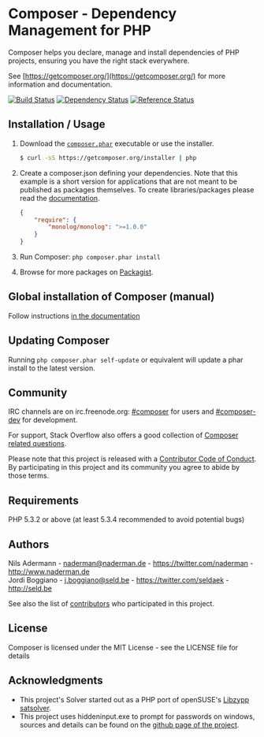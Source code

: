 Composer - Dependency Management for PHP
========================================

Composer helps you declare, manage and install dependencies of PHP projects, ensuring you have the right stack everywhere.

See [https://getcomposer.org/](https://getcomposer.org/) for more information and documentation.

[![Build Status](https://travis-ci.org/composer/composer.svg?branch=master)](https://travis-ci.org/composer/composer)
[![Dependency Status](https://www.versioneye.com/php/composer:composer/dev-master/badge.svg)](https://www.versioneye.com/php/composer:composer/dev-master) 
[![Reference Status](https://www.versioneye.com/php/composer:composer/reference_badge.svg?style=flat)](https://www.versioneye.com/php/composer:composer/references)

Installation / Usage
--------------------

1. Download the [`composer.phar`](https://getcomposer.org/composer.phar) executable or use the installer.

    ``` sh
    $ curl -sS https://getcomposer.org/installer | php
    ```

2. Create a composer.json defining your dependencies. Note that this example is
a short version for applications that are not meant to be published as packages
themselves. To create libraries/packages please read the
[documentation](https://getcomposer.org/doc/02-libraries.md).

    ``` json
    {
        "require": {
            "monolog/monolog": ">=1.0.0"
        }
    }
    ```

3. Run Composer: `php composer.phar install`
4. Browse for more packages on [Packagist](https://packagist.org).

Global installation of Composer (manual)
----------------------------------------

Follow instructions [in the documentation](https://getcomposer.org/doc/00-intro.md#globally)

Updating Composer
-----------------

Running `php composer.phar self-update` or equivalent will update a phar
install to the latest version.


Community
---------

IRC channels are on irc.freenode.org: [#composer](irc://irc.freenode.org/composer)
for users and [#composer-dev](irc://irc.freenode.org/composer-dev) for development.

For support, Stack Overflow also offers a good collection of
[Composer related questions](https://stackoverflow.com/questions/tagged/composer-php).

Please note that this project is released with a
[Contributor Code of Conduct](http://contributor-covenant.org/version/1/0/0/).
By participating in this project and its community you agree to abide by those terms.

Requirements
------------

PHP 5.3.2 or above (at least 5.3.4 recommended to avoid potential bugs)

Authors
-------

Nils Adermann - <naderman@naderman.de> - <https://twitter.com/naderman> - <http://www.naderman.de><br />
Jordi Boggiano - <j.boggiano@seld.be> - <https://twitter.com/seldaek> - <http://seld.be><br />

See also the list of [contributors](https://github.com/composer/composer/contributors) who participated in this project.

License
-------

Composer is licensed under the MIT License - see the LICENSE file for details

Acknowledgments
---------------

- This project's Solver started out as a PHP port of openSUSE's
  [Libzypp satsolver](https://en.opensuse.org/openSUSE:Libzypp_satsolver).
- This project uses hiddeninput.exe to prompt for passwords on windows, sources
  and details can be found on the [github page of the project](https://github.com/Seldaek/hidden-input).
